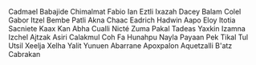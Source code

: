 Cadmael
Babajide
Chimalmat
Fabio
Ian
Eztli
Ixazah
Dacey
Balam
Colel
Gabor
Itzel
Bembe
Patli
Akna
Chaac
Eadrich
Hadwin
Aapo
Eloy
Itotia
Sacniete
Kaax
Kan
Abha
Cualli
Nicté
Zuma
Pakal
Tadeas
Yaxkin
Izamna
Izchel
Ajtzak
Asiri
Calakmul
Coh
Fa
Hunahpu
Nayla
Payaan
Pek
Tikal
Tul
Utsil
Xeelja
Xelha
Yalit
Yunuen
Abarrane
Apoxpalon
Aquetzalli
B'atz
Cabrakan
